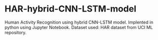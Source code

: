 # HAR-hybrid-CNN-LSTM-model
Human Activity Recognition using hybrid CNN-LSTM model. Implented in python using Jupyter Notebook. Dataset used: HAR dataset from UCI ML repository.
